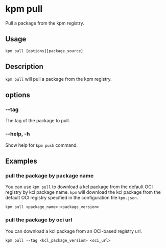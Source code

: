# kpm pull

Pull a package from the kpm registry.

## Usage

```shell
kpm pull [options][package_source]
```

## Description

`kpm pull` will pull a package from the kpm registry.

## options

### --tag

The tag of the package to pull.

### --help, -h

Show help for `kpm push` command.

## Examples

### pull the package by package name

You can use `kpm pull` to download a kcl package from the default OCI registry by kcl package name.
`kpm` will download the kcl package from the default OCI registry specified in the configuration file `kpm.json`.

```shell
kpm pull <package_name>:<package_version>
```

### pull the package by oci url

You can download a kcl package from an OCI-based registry url.

```shell
kpm pull --tag <kcl_package_version> <oci_url>
```
